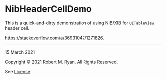 #  NibHeaderCellDemo

This is a quick-and-dirty demonstration of using NIB/XIB for `UITableView` header cell.

https://stackoverflow.com/a/36931047/1271826.

---

15 March 2021

Copyright © 2021 Robert M. Ryan. All Rights Reserved.

See [License](LICENSE.md).
